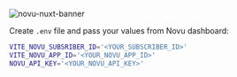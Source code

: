 ![novu-nuxt-banner](https://github.com/michaldziuba03/novu-nuxt/assets/43048524/afdb88df-aae6-482c-b30c-20c02cd2bc6c)


Create `.env` file and pass your values from Novu dashboard:

```sh
VITE_NOVU_SUBSRIBER_ID='<YOUR_SUBSCRIBER_ID>'
VITE_NOVU_APP_ID='<YOUR_NOVU_APP_ID>'
NOVU_API_KEY='<YOUR_NOVU_API_KEY>'
```
